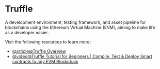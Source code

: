 # Truffle

A development environment, testing framework, and asset pipeline for blockchains using the Ethereum Virtual Machine (EVM), aiming to make life as a developer easier.

Visit the following resources to learn more:

- [@article@Truffle Overview](https://trufflesuite.com/docs/truffle/)
- [@video@Truffle Tutorial for Beginners | Compile, Test & Deploy Smart contracts to any EVM Blockchain](https://youtu.be/62f757RVEvU)
